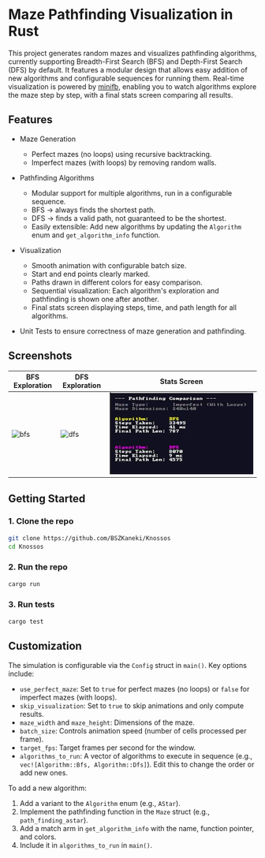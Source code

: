 # Maze Pathfinding Visualization in Rust

This project generates random mazes and visualizes pathfinding algorithms, currently supporting Breadth-First Search (BFS) and Depth-First Search (DFS) by default. It features a modular design that allows easy addition of new algorithms and configurable sequences for running them. Real-time visualization is powered by [minifb](https://github.com/emoon/rust-minifb), enabling you to watch algorithms explore the maze step by step, with a final stats screen comparing all results.

## Features
- Maze Generation  
  - Perfect mazes (no loops) using recursive backtracking.  
  - Imperfect mazes (with loops) by removing random walls.  

- Pathfinding Algorithms  
  - Modular support for multiple algorithms, run in a configurable sequence.  
  - BFS → always finds the shortest path.  
  - DFS → finds a valid path, not guaranteed to be the shortest.  
  - Easily extensible: Add new algorithms by updating the `Algorithm` enum and `get_algorithm_info` function.

- Visualization  
  - Smooth animation with configurable batch size.  
  - Start and end points clearly marked.  
  - Paths drawn in different colors for easy comparison.  
  - Sequential visualization: Each algorithm's exploration and pathfinding is shown one after another.  
  - Final stats screen displaying steps, time, and path length for all algorithms.  

- Unit Tests to ensure correctness of maze generation and pathfinding.  

## Screenshots

| BFS Exploration | DFS Exploration | Stats Screen |
|-----------------|-----------------|--------------|
| ![bfs](docs/bfs.gif) | ![dfs](docs/dfs.gif) | ![stats](docs/stats.png) |

## Getting Started

### 1. Clone the repo
```bash
git clone https://github.com/BSZKaneki/Knossos
cd Knossos
```

### 2. Run the repo 
```bash
cargo run
```

### 3. Run tests
```bash
cargo test
```

## Customization
The simulation is configurable via the `Config` struct in `main()`. Key options include:
- `use_perfect_maze`: Set to `true` for perfect mazes (no loops) or `false` for imperfect mazes (with loops).
- `skip_visualization`: Set to `true` to skip animations and only compute results.
- `maze_width` and `maze_height`: Dimensions of the maze.
- `batch_size`: Controls animation speed (number of cells processed per frame).
- `target_fps`: Target frames per second for the window.
- `algorithms_to_run`: A vector of algorithms to execute in sequence (e.g., `vec![Algorithm::Bfs, Algorithm::Dfs]`). Edit this to change the order or add new ones.

To add a new algorithm:
1. Add a variant to the `Algorithm` enum (e.g., `AStar`).
2. Implement the pathfinding function in the `Maze` struct (e.g., `path_finding_astar`).
3. Add a match arm in `get_algorithm_info` with the name, function pointer, and colors.
4. Include it in `algorithms_to_run` in `main()`.